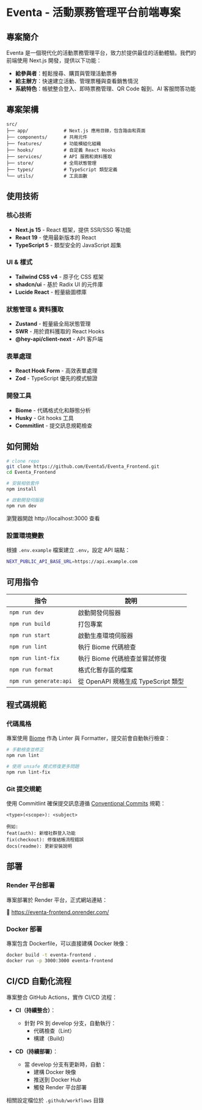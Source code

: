 # Eventa - 活動票務管理平台前端專案

## 專案簡介

Eventa 是一個現代化的活動票務管理平台，致力於提供最佳的活動體驗。我們的前端使用 Next.js 開發，提供以下功能：

- **給參與者**：輕鬆搜尋、購買與管理活動票券
- **給主辦方**：快速建立活動、管理票種與查看銷售情況
- **系統特色**：帳號整合登入、即時票務管理、QR Code 報到、AI 客服問答功能

## 專案架構

```
src/
├── app/             # Next.js 應用目錄，包含路由和頁面
├── components/      # 共用元件
├── features/        # 功能模組化組織
├── hooks/           # 自定義 React Hooks
├── services/        # API 服務和資料獲取
├── store/           # 全局狀態管理
├── types/           # TypeScript 類型定義
└── utils/           # 工具函數
```

## 使用技術

### 核心技術
- **Next.js 15** - React 框架，提供 SSR/SSG 等功能
- **React 19** - 使用最新版本的 React
- **TypeScript 5** - 類型安全的 JavaScript 超集

### UI & 樣式
- **Tailwind CSS v4** - 原子化 CSS 框架
- **shadcn/ui** - 基於 Radix UI 的元件庫
- **Lucide React** - 輕量級圖標庫

### 狀態管理 & 資料獲取
- **Zustand** - 輕量級全局狀態管理
- **SWR** - 用於資料獲取的 React Hooks
- **@hey-api/client-next** - API 客戶端

### 表單處理
- **React Hook Form** - 高效表單處理
- **Zod** - TypeScript 優先的模式驗證

### 開發工具
- **Biome** - 代碼格式化和靜態分析
- **Husky** - Git hooks 工具
- **Commitlint** - 提交訊息規範檢查

## 如何開始

```bash
# clone repo
git clone https://github.com/Eventa5/Eventa_Frontend.git
cd Eventa_Frontend

# 安裝相依套件
npm install

# 啟動開發伺服器
npm run dev
```

瀏覽器開啟 http://localhost:3000 查看

### 設置環境變數

根據 `.env.example` 檔案建立 `.env`，設定 API 端點：

```bash
NEXT_PUBLIC_API_BASE_URL=https://api.example.com
```

## 可用指令

| 指令                  | 說明                         |
| --------------------- | ---------------------------- |
| `npm run dev`         | 啟動開發伺服器                |
| `npm run build`       | 打包專案                      |
| `npm run start`       | 啟動生產環境伺服器             |
| `npm run lint`        | 執行 Biome 代碼檢查           |
| `npm run lint-fix`    | 執行 Biome 代碼檢查並嘗試修復  |
| `npm run format`      | 格式化暫存區的檔案             |
| `npm run generate:api`| 從 OpenAPI 規格生成 TypeScript 類型 |

## 程式碼規範

### 代碼風格

專案使用 [Biome](https://biomejs.dev/) 作為 Linter 與 Formatter，提交前會自動執行檢查：

```bash
# 手動檢查並修正
npm run lint

# 使用 unsafe 模式修復更多問題
npm run lint-fix
```

### Git 提交規範

使用 Commitlint 確保提交訊息遵循 [Conventional Commits](https://www.conventionalcommits.org/) 規範：

```
<type>(<scope>): <subject>

例如:
feat(auth): 新增社群登入功能
fix(checkout): 修復結帳流程錯誤
docs(readme): 更新安裝說明
```

## 部署

### Render 平台部署

專案部署於 Render 平台，正式網站連結：

🔗 https://eventa-frontend.onrender.com/

### Docker 部署

專案包含 Dockerfile，可以直接建構 Docker 映像：

```bash
docker build -t eventa-frontend .
docker run -p 3000:3000 eventa-frontend
```

## CI/CD 自動化流程

專案整合 GitHub Actions，實作 CI/CD 流程：

- **CI（持續整合）**：
  - 針對 PR 到 develop 分支，自動執行：
    - 代碼檢查（Lint）
    - 構建（Build）
    
- **CD（持續部署）**：
  - 當 develop 分支有更新時，自動：
    - 建構 Docker 映像
    - 推送到 Docker Hub
    - 觸發 Render 平台部署

相關設定檔位於 `.github/workflows` 目錄
